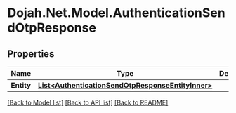 # Dojah.Net.Model.AuthenticationSendOtpResponse

## Properties

Name | Type | Description | Notes
------------ | ------------- | ------------- | -------------
**Entity** | [**List&lt;AuthenticationSendOtpResponseEntityInner&gt;**](AuthenticationSendOtpResponseEntityInner.md) |  | [optional] 

[[Back to Model list]](../README.md#documentation-for-models) [[Back to API list]](../README.md#documentation-for-api-endpoints) [[Back to README]](../README.md)

